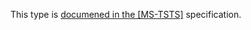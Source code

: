 This type is [documened in the [MS-TSTS]](https://learn.microsoft.com/en-us/openspecs/windows_protocols/ms-tsts/8f14c17b-af56-4430-bcab-9231d1334b29) specification.

